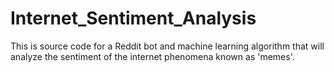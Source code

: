 # Internet_Sentiment_Analysis
This is source code for a Reddit bot and machine learning algorithm that will analyze the sentiment of the internet phenomena known as 'memes'.
